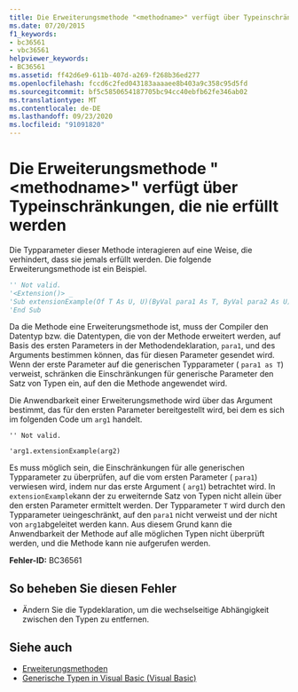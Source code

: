 ```yaml
---
title: Die Erweiterungsmethode "<methodname>" verfügt über Typeinschränkungen, die nie erfüllt werden
ms.date: 07/20/2015
f1_keywords:
- bc36561
- vbc36561
helpviewer_keywords:
- BC36561
ms.assetid: ff42d6e9-611b-407d-a269-f268b36ed277
ms.openlocfilehash: fccd6c2fed043183aaaaee8b403a9c358c95d5fd
ms.sourcegitcommit: bf5c5850654187705bc94cc40ebfb62fe346ab02
ms.translationtype: MT
ms.contentlocale: de-DE
ms.lasthandoff: 09/23/2020
ms.locfileid: "91091820"
---
```

# <a name="extension-method-methodname-has-type-constraints-that-can-never-be-satisfied"></a>Die Erweiterungsmethode "\<methodname>" verfügt über Typeinschränkungen, die nie erfüllt werden

Die Typparameter dieser Methode interagieren auf eine Weise, die verhindert, dass sie jemals erfüllt werden. Die folgende Erweiterungsmethode ist ein Beispiel.  
  
```vb  
'' Not valid.  
'<Extension()> _  
'Sub extensionExample(Of T As U, U)(ByVal para1 As T, ByVal para2 As U)  
'End Sub  
```  
  
 Da die Methode eine Erweiterungsmethode ist, muss der Compiler den Datentyp bzw. die Datentypen, die von der Methode erweitert werden, auf Basis des ersten Parameters in der Methodendeklaration, `para1`, und des Arguments bestimmen können, das für diesen Parameter gesendet wird. Wenn der erste Parameter auf die generischen Typparameter ( `para1 as T`) verweist, schränken die Einschränkungen für generische Parameter den Satz von Typen ein, auf den die Methode angewendet wird.  
  
 Die Anwendbarkeit einer Erweiterungsmethode wird über das Argument bestimmt, das für den ersten Parameter bereitgestellt wird, bei dem es sich im folgenden Code um `arg1` handelt.  
  
 `'' Not valid.`  
  
 `'arg1.extensionExample(arg2)`  
  
 Es muss möglich sein, die Einschränkungen für alle generischen Typparameter zu überprüfen, auf die vom ersten Parameter ( `para1`) verwiesen wird, indem nur das erste Argument ( `arg1`) betrachtet wird. In `extensionExample`kann der zu erweiternde Satz von Typen nicht allein über den ersten Parameter ermittelt werden. Der Typparameter `T` wird durch den Typparameter `U`eingeschränkt, auf den `para1` nicht verweist und der nicht von `arg1`abgeleitet werden kann. Aus diesem Grund kann die Anwendbarkeit der Methode auf alle möglichen Typen nicht überprüft werden, und die Methode kann nie aufgerufen werden.  
  
 **Fehler-ID:** BC36561  
  
## <a name="to-correct-this-error"></a>So beheben Sie diesen Fehler  
  
- Ändern Sie die Typdeklaration, um die wechselseitige Abhängigkeit zwischen den Typen zu entfernen.  
  
## <a name="see-also"></a>Siehe auch

- [Erweiterungsmethoden](../programming-guide/language-features/procedures/extension-methods.md)
- [Generische Typen in Visual Basic (Visual Basic)](../programming-guide/language-features/data-types/generic-types.md)
